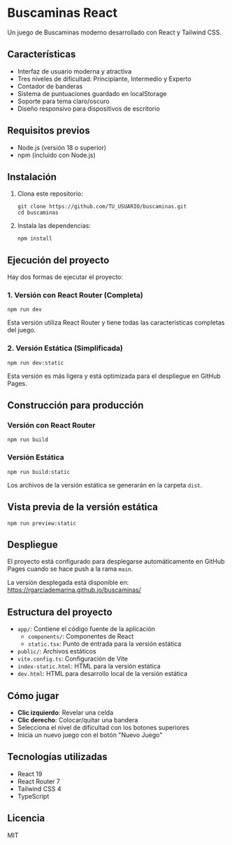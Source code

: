 # Buscaminas React

Un juego de Buscaminas moderno desarrollado con React y Tailwind CSS.

## Características

- Interfaz de usuario moderna y atractiva
- Tres niveles de dificultad: Principiante, Intermedio y Experto
- Contador de banderas
- Sistema de puntuaciones guardado en localStorage
- Soporte para tema claro/oscuro
- Diseño responsivo para dispositivos de escritorio

## Requisitos previos

- Node.js (versión 18 o superior)
- npm (incluido con Node.js)

## Instalación

1. Clona este repositorio:
   ```
   git clone https://github.com/TU_USUARIO/buscaminas.git
   cd buscaminas
   ```

2. Instala las dependencias:
   ```
   npm install
   ```

## Ejecución del proyecto

Hay dos formas de ejecutar el proyecto:

### 1. Versión con React Router (Completa)

```
npm run dev
```

Esta versión utiliza React Router y tiene todas las características completas del juego.

### 2. Versión Estática (Simplificada)

```
npm run dev:static
```

Esta versión es más ligera y está optimizada para el despliegue en GitHub Pages.

## Construcción para producción

### Versión con React Router

```
npm run build
```

### Versión Estática

```
npm run build:static
```

Los archivos de la versión estática se generarán en la carpeta `dist`.

## Vista previa de la versión estática

```
npm run preview:static
```

## Despliegue

El proyecto está configurado para desplegarse automáticamente en GitHub Pages cuando se hace push a la rama `main`.

La versión desplegada está disponible en: https://rgarciademarina.github.io/buscaminas/

## Estructura del proyecto

- `app/`: Contiene el código fuente de la aplicación
  - `components/`: Componentes de React
  - `static.tsx`: Punto de entrada para la versión estática
- `public/`: Archivos estáticos
- `vite.config.ts`: Configuración de Vite
- `index-static.html`: HTML para la versión estática
- `dev.html`: HTML para desarrollo local de la versión estática

## Cómo jugar

- **Clic izquierdo**: Revelar una celda
- **Clic derecho**: Colocar/quitar una bandera
- Selecciona el nivel de dificultad con los botones superiores
- Inicia un nuevo juego con el botón "Nuevo Juego"

## Tecnologías utilizadas

- React 19
- React Router 7
- Tailwind CSS 4
- TypeScript

## Licencia

MIT
